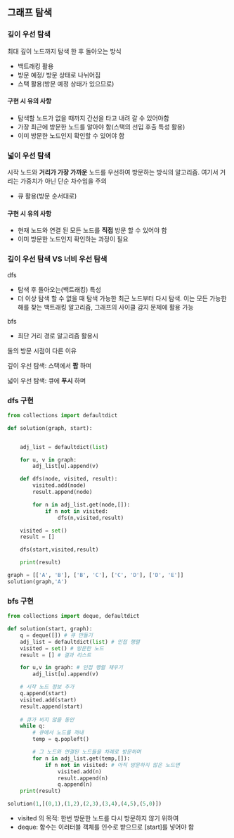 ## 그래프 탐색

### 깊이 우선 탐색
최대 깊이 노드까지 탐색 한 후 돌아오는 방식
- 백트래킹 활용
- 방문 예정/ 방문 상태로 나뉘어짐
- 스택 활용(방문 예정 상태가 있으므로)
#### 구현 시 유의 사항

- 탐색할 노드가 없을 때까지 간선을 타고 내려 갈 수 있어야함
- 가장 최근에 방문한 노드를 알아야 함(스택의 선입 후출 특성 활용)
- 이미 방문한 노드인지 확인할 수 있어야 함

### 넓이 우선 탐색
시작 노드와 **거리가 가장 가까운** 노드를 우선하여 방문하는 방식의 알고리즘.
여기서 거리는 가중치가 아닌 단순 차수임을 주의

- 큐 활용(방문 순서대로)

#### 구현 시 유의 사항

- 현재 노드와 연결 된 모든 노드를 **직접** 방문 할 수 있어야 함
- 이미 방문한 노드인지 확인하는 과정이 필요

### 깊이 우선 탐색 VS 너비 우선 탐색

dfs 
- 탐색 후 돌아오는(백트래킹) 특성
- 더 이상 탐색 할 수 없을 때 탐색 가능한 최근 노드부터 다시 탐색. 이는 모든 가능한 해를 찾는
백트래킹 알고리즘, 그래프의 사이클 감지 문제에 활용 가능

bfs
- 최단 거리 경로 알고리즘 활용시

둘의 방문 시점이 다른 이유

깊이 우선 탐색: 스택에서 **팝** 하며

넓이 우선 탐색: 큐에 **푸시** 하며

### dfs 구현
```python
from collections import defaultdict

def solution(graph, start):


    adj_list = defaultdict(list)

    for u, v in graph:
        adj_list[u].append(v)

    def dfs(node, visited, result):
        visited.add(node)
        result.append(node)

        for n in adj_list.get(node,[]):
            if n not in visited:
                dfs(n,visited,result)

    visited = set()
    result = []

    dfs(start,visited,result)

    print(result)

graph = [['A', 'B'], ['B', 'C'], ['C', 'D'], ['D', 'E']]
solution(graph,'A')
```

### bfs 구현

```python
from collections import deque, defaultdict

def solution(start, graph):
    q = deque([]) # 큐 만들기
    adj_list = defaultdict(list) # 인접 행렬
    visited = set() # 방문한 노드 
    result = [] # 결과 리스트

    for u,v in graph: # 인접 행렬 채우기
        adj_list[u].append(v)

    # 시작 노드 정보 추가
    q.append(start)
    visited.add(start)
    result.append(start)
    
    # 큐가 비지 않을 동안
    while q:
        # 큐에서 노드를 꺼내
        temp = q.popleft()

        # 그 노드와 연결된 노드들을 차례로 방문하며
        for n in adj_list.get(temp,[]):
            if n not in visited: # 아직 방문하지 않은 노드면
                visited.add(n)
                result.append(n)
                q.append(n)
    print(result)

solution(1,[(0,1),(1,2),(2,3),(3,4),(4,5),(5,0)])

```
- visited 의 목적: 한번 방문한 노드를 다시 방문하지 않기 위하여
- deque: 함수는 이러터블 객체를 인수로 받으므로 [start]를 넣어야 함
